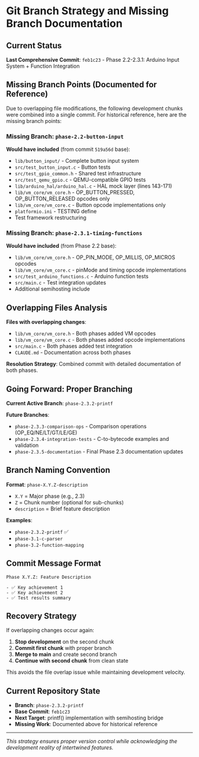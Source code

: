 # Git Branch Strategy and Missing Branch Documentation

## Current Status

**Last Comprehensive Commit**: `feb1c23` - Phase 2.2-2.3.1: Arduino Input System + Function Integration

## Missing Branch Points (Documented for Reference)

Due to overlapping file modifications, the following development chunks were combined into a single commit. For historical reference, here are the missing branch points:

### **Missing Branch: `phase-2.2-button-input`**
**Would have included** (from commit `519a56d` base):
- `lib/button_input/` - Complete button input system
- `src/test_button_input.c` - Button tests
- `src/test_gpio_common.h` - Shared test infrastructure
- `src/test_qemu_gpio.c` - QEMU-compatible GPIO tests
- `lib/arduino_hal/arduino_hal.c` - HAL mock layer (lines 143-171)
- `lib/vm_core/vm_core.h` - OP_BUTTON_PRESSED, OP_BUTTON_RELEASED opcodes only
- `lib/vm_core/vm_core.c` - Button opcode implementations only
- `platformio.ini` - TESTING define
- Test framework restructuring

### **Missing Branch: `phase-2.3.1-timing-functions`**  
**Would have included** (from Phase 2.2 base):
- `lib/vm_core/vm_core.h` - OP_PIN_MODE, OP_MILLIS, OP_MICROS opcodes
- `lib/vm_core/vm_core.c` - pinMode and timing opcode implementations
- `src/test_arduino_functions.c` - Arduino function tests
- `src/main.c` - Test integration updates
- Additional semihosting include

## Overlapping Files Analysis

**Files with overlapping changes**:
- `lib/vm_core/vm_core.h` - Both phases added VM opcodes
- `lib/vm_core/vm_core.c` - Both phases added opcode implementations
- `src/main.c` - Both phases added test integration
- `CLAUDE.md` - Documentation across both phases

**Resolution Strategy**: Combined commit with detailed documentation of both phases.

## Going Forward: Proper Branching

**Current Active Branch**: `phase-2.3.2-printf`

**Future Branches**:
- `phase-2.3.3-comparison-ops` - Comparison operations (OP_EQ/NE/LT/GT/LE/GE)
- `phase-2.3.4-integration-tests` - C-to-bytecode examples and validation
- `phase-2.3.5-documentation` - Final Phase 2.3 documentation updates

## Branch Naming Convention

**Format**: `phase-X.Y.Z-description`
- `X.Y` = Major phase (e.g., 2.3)
- `Z` = Chunk number (optional for sub-chunks)
- `description` = Brief feature description

**Examples**:
- `phase-2.3.2-printf` ✅
- `phase-3.1-c-parser`
- `phase-3.2-function-mapping`

## Commit Message Format

```
Phase X.Y.Z: Feature Description

- ✅ Key achievement 1
- ✅ Key achievement 2
- ✅ Test results summary
```

## Recovery Strategy

If overlapping changes occur again:
1. **Stop development** on the second chunk
2. **Commit first chunk** with proper branch
3. **Merge to main** and create second branch
4. **Continue with second chunk** from clean state

This avoids the file overlap issue while maintaining development velocity.

## Current Repository State

- **Branch**: `phase-2.3.2-printf` 
- **Base Commit**: `feb1c23`
- **Next Target**: printf() implementation with semihosting bridge
- **Missing Work**: Documented above for historical reference

---

*This strategy ensures proper version control while acknowledging the development reality of intertwined features.*